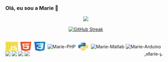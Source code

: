 ### Olá, eu sou a Marie 👋
<div >
  <div align="center">
      <a href="https://github.com/marieclayre">
      <img height="160em" src="https://github-readme-stats.vercel.app/api/top-langs/?username=marieclayre&layout=compact&langs_count=7&theme=cobalt"/>

   [![GitHub Streak](https://streak-stats.demolab.com/?user=marieclayre&theme=radical&card_width=500)](https://git.io/streak-stats)
  </div>
  
    
</div>

<div style="display: inline_block"><br>
  <img align="center" alt="Marie-Js" height="30" width="40" src="https://raw.githubusercontent.com/devicons/devicon/master/icons/javascript/javascript-plain.svg">
  <img align="center" alt="Marie-HTML" height="30" width="40" src="https://raw.githubusercontent.com/devicons/devicon/master/icons/html5/html5-original.svg">
  <img align="center" alt="Marie-CSS" height="30" width="40" src="https://raw.githubusercontent.com/devicons/devicon/master/icons/css3/css3-original.svg">
  <img align="center" alt="Marie-PHP" height="30" width="40" src="https://cdn.jsdelivr.net/gh/devicons/devicon/icons/php/php-plain.svg">
  <img align="center" alt="Marie-Python" height="30" width="40" src="https://raw.githubusercontent.com/devicons/devicon/master/icons/python/python-original.svg">
  <img align="center" alt="Marie-Matlab" height="30" width="40" src="https://cdn.jsdelivr.net/gh/devicons/devicon/icons/matlab/matlab-original.svg">
  <img align="center" alt="Marie-Arduino" height="30" width="40" src="https://cdn.jsdelivr.net/gh/devicons/devicon/icons/arduino/arduino-original.svg">
  
  <img align="right" alt="Marie-pic" height="150" style="border-radius:50px;" src="https://media.discordapp.net/attachments/763905753475448852/932309374892900472/download20220100132404.png?width=473&height=473">
</div>
  
 
<div> 
  <a href="https://instagram.com/marieclayre" target="_blank"><img src="https://img.shields.io/badge/-Instagram-%23E4405F?style=for-the-badge&logo=instagram&logoColor=white" target="_blank"></a>
 <a href="https://discord.gg/wagxzStdcR" target="_blank"><img src="https://img.shields.io/badge/Discord-7289DA?style=for-the-badge&logo=discord&logoColor=white" target="_blank"></a> 
  <a href = "mailto:marieclayre@gmail.com"><img src="https://img.shields.io/badge/-Gmail-%23333?style=for-the-badge&logo=gmail&logoColor=white" target="_blank"></a>
  <a href="https://www.linkedin.com/in/marieclayre" target="_blank"><img src="https://img.shields.io/badge/-LinkedIn-%230077B5?style=for-the-badge&logo=linkedin&logoColor=white" target="_blank"></a> 
 

 
</div>
